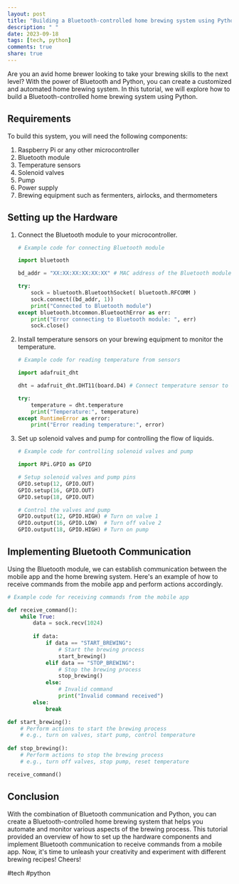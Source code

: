 ```yaml
---
layout: post
title: "Building a Bluetooth-controlled home brewing system using Python"
description: " "
date: 2023-09-18
tags: [tech, python]
comments: true
share: true
---
```


Are you an avid home brewer looking to take your brewing skills to the next level? With the power of Bluetooth and Python, you can create a customized and automated home brewing system. In this tutorial, we will explore how to build a Bluetooth-controlled home brewing system using Python.

## Requirements

To build this system, you will need the following components:

1. Raspberry Pi or any other microcontroller
2. Bluetooth module
3. Temperature sensors
4. Solenoid valves
5. Pump
6. Power supply
7. Brewing equipment such as fermenters, airlocks, and thermometers

## Setting up the Hardware

1. Connect the Bluetooth module to your microcontroller.

   ```python
   # Example code for connecting Bluetooth module
   
   import bluetooth
   
   bd_addr = "XX:XX:XX:XX:XX:XX" # MAC address of the Bluetooth module
   
   try:
       sock = bluetooth.BluetoothSocket( bluetooth.RFCOMM )
       sock.connect((bd_addr, 1))
       print("Connected to Bluetooth module")
   except bluetooth.btcommon.BluetoothError as err:
       print("Error connecting to Bluetooth module: ", err)
       sock.close()
   ```

2. Install temperature sensors on your brewing equipment to monitor the temperature.

   ```python
   # Example code for reading temperature from sensors
   
   import adafruit_dht
   
   dht = adafruit_dht.DHT11(board.D4) # Connect temperature sensor to GPIO pin 4
   
   try:
       temperature = dht.temperature
       print("Temperature:", temperature)
   except RuntimeError as error:
       print("Error reading temperature:", error)
   ```

3. Set up solenoid valves and pump for controlling the flow of liquids.

   ```python
   # Example code for controlling solenoid valves and pump
   
   import RPi.GPIO as GPIO
   
   # Setup solenoid valves and pump pins
   GPIO.setup(12, GPIO.OUT)
   GPIO.setup(16, GPIO.OUT)
   GPIO.setup(18, GPIO.OUT)
   
   # Control the valves and pump
   GPIO.output(12, GPIO.HIGH) # Turn on valve 1
   GPIO.output(16, GPIO.LOW)  # Turn off valve 2
   GPIO.output(18, GPIO.HIGH) # Turn on pump
   ```

## Implementing Bluetooth Communication

Using the Bluetooth module, we can establish communication between the mobile app and the home brewing system. Here's an example of how to receive commands from the mobile app and perform actions accordingly.

```python
# Example code for receiving commands from the mobile app

def receive_command():
    while True:
        data = sock.recv(1024)
        
        if data:
            if data == "START_BREWING":
                # Start the brewing process
                start_brewing()
            elif data == "STOP_BREWING":
                # Stop the brewing process
                stop_brewing()
            else:
                # Invalid command
                print("Invalid command received")
        else:
            break

def start_brewing():
    # Perform actions to start the brewing process
    # e.g., turn on valves, start pump, control temperature
    
def stop_brewing():
    # Perform actions to stop the brewing process
    # e.g., turn off valves, stop pump, reset temperature

receive_command()
```

## Conclusion

With the combination of Bluetooth communication and Python, you can create a Bluetooth-controlled home brewing system that helps you automate and monitor various aspects of the brewing process. This tutorial provided an overview of how to set up the hardware components and implement Bluetooth communication to receive commands from a mobile app. Now, it's time to unleash your creativity and experiment with different brewing recipes! Cheers!

#tech #python